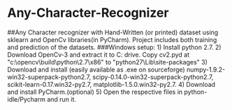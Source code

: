 # Any-Character-Recognizer
##Any Character recognizer with Hand-Written (or printed) dataset using sklearn and OpenCv libraries(in PyCharm). Project includes both training and prediction of the datasets.
###Windows setup:
      1)	Install python 2.7.
      2)	Download OpenCv-3 and extract it to C: drive. Copy cv2.pyd at "c:\opencv\build\python\2.7\x86\" to "python27\Lib\site-packages\"
      3)	Download and install (easily available as .exe on sourceforge)
                  numpy-1.9.2-win32-superpack-python2.7,
                  scipy-0.14.0-win32-superpack-python2.7,
                  scikit-learn-0.17.win32-py2.7,
                  matplotlib-1.5.0.win32-py2.7.
      4)	Download and install PyCharm.(optional)
      5)	Open the respective files in python-idle/Pycharm and run it.


